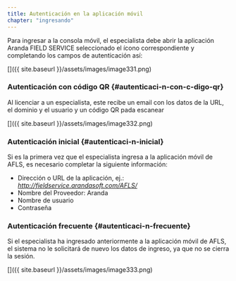 ```yaml
---
title: Autenticación en la aplicación móvil
chapter: "ingresando"
---
```


Para ingresar a la consola móvil, el especialista debe abrir la aplicación Aranda FIELD SERVICE seleccionado el ícono correspondiente y completando los campos de autenticación así:

[]({{ site.baseurl }}/assets/images/image331.png)

### **Autenticación con código QR** {#autenticaci-n-con-c-digo-qr}

Al licenciar a un especialista, este recibe un email con los datos de la URL, el dominio y el usuario y un código QR pada escanear

[]({{ site.baseurl }}/assets/images/image332.png)


### **Autenticación inicial** {#autenticaci-n-inicial}

Si es la primera vez que el especialista ingresa a la aplicación móvil de AFLS, es necesario completar la siguiente información:

*   Dirección o URL de la aplicación, ej.: _http://fieldservice.arandasoft.com/AFLS/_
*   Nombre del Proveedor: Aranda
*   Nombre de usuario
*   Contraseña

### **Autenticación frecuente** {#autenticaci-n-frecuente}

Si el especialista ha ingresado anteriormente a la aplicación móvil de AFLS, el sistema no le solicitará de nuevo los datos de ingreso, ya que no se cierra la sesión.

[]({{ site.baseurl }}/assets/images/image333.png)
